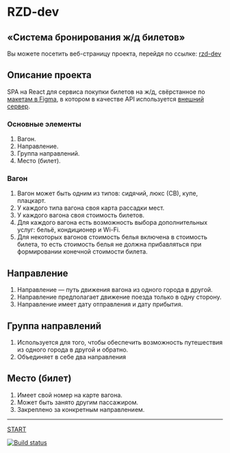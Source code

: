 # RZD-dev

## «Система бронирования ж/д билетов»

Вы можете посетить веб-страницу проекта, перейдя по ссылке: [rzd-dev](https://antikab.github.io/MQ-diplom/)

## Описание проекта
SPA на React для сервиса покупки билетов на ж/д, свёрстанное по [макетам в Figma](https://www.figma.com/file/7981GjEsjSpBUKolk4xFoT/%D0%97%D0%B0%D0%BA%D0%B0%D0%B7-%D0%B1%D0%B8%D0%BB%D0%B5%D1%82%D0%BE%D0%B2?node-id=0%3A1), в котором в качестве API используется [внешний сервер](https://students.netoservices.ru/fe-diplom/).

### Основные элементы

1. Вагон.
1. Направление.
1. Группа направлений.
1. Место (билет).

### Вагон

1. Вагон может быть одним из типов: сидячий, люкс (СВ), купе, плацкарт.
1. У каждого типа вагона своя карта рассадки мест.
1. У каждого вагона своя стоимость билетов.
1. Для каждого вагона есть возможность выбора дополнительных услуг: 
бельё, кондиционер и Wi-Fi.
1. Для некоторых вагонов стоимость белья включена в стоимость билета, то есть стоимость белья не должна прибавляться при формировании конечной стоимости билета.

## Направление 

1. Направление — путь движения вагона из одного города в другой.
1. Направление предполагает движение поезда только в одну сторону.
1. Направление имеет дату отправления и дату прибытия.

## Группа направлений

1. Используется для того, чтобы обеспечить возможность путешествия из одного города в другой и обратно.
1. Объединяет в себе два направления

## Место (билет)

1. Имеет свой номер на карте вагона.
1. Может быть занято другим пассажиром.
1. Закреплено за конкретным направлением.




------------------------------------------------------------------------------------------------------------
[START](https://antikab.github.io/fe-dev-diploma/)

[![Build status](https://ci.appveyor.com/api/projects/status/ekbcqf03eedfaf7p/branch/main?svg=true)](https://ci.appveyor.com/project/Antikab/fe-dev-diploma/branch/main)
